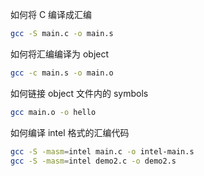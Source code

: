 如何将 C 编译成汇编

```bash
gcc -S main.c -o main.s
```

如何将汇编编译为 object

```bash
gcc -c main.s -o main.o
```

如何链接 object 文件内的 symbols

```bash
gcc main.o -o hello
```

如何编译 intel 格式的汇编代码

```bash
gcc -S -masm=intel main.c -o intel-main.s
gcc -S -masm=intel demo2.c -o demo2.s
```
